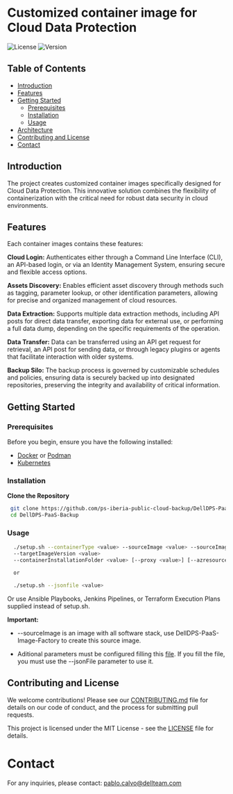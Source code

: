 # Customized container image for Cloud Data Protection

![License](https://img.shields.io/badge/license-MIT-green)
![Version](https://img.shields.io/badge/version-1.0.0-blue)

## Table of Contents

- [Introduction](#introduction)
- [Features](#features)
- [Getting Started](#getting-started)
  - [Prerequisites](#prerequisites)
  - [Installation](#installation)
  - [Usage](#usage)
- [Architecture](#architecture)
- [Contributing and License](#contributing-and-license)
- [Contact](#contact)

## Introduction

The project creates customized container images specifically designed for Cloud Data Protection. This innovative solution combines the flexibility of containerization with the critical need for robust data security in cloud environments.

## Features

Each container images contains these features:

**Cloud Login:** Authenticates either through a Command Line Interface (CLI), an API-based login, or via an Identity Management System, ensuring secure and flexible access options.

**Assets Discovery:** Enables efficient asset discovery through methods such as tagging, parameter lookup, or other identification parameters, allowing for precise and organized management of cloud resources.

**Data Extraction:** Supports multiple data extraction methods, including API posts for direct data transfer, exporting data for external use, or performing a full data dump, depending on the specific requirements of the operation.

**Data Transfer:** Data can be transferred using an API get request for retrieval, an API post for sending data, or through legacy plugins or agents that facilitate interaction with older systems.

**Backup Silo:** The backup process is governed by customizable schedules and policies, ensuring data is securely backed up into designated repositories, preserving the integrity and availability of critical information.

## Getting Started

### Prerequisites

Before you begin, ensure you have the following installed:

- [Docker](https://www.docker.com/) or [Podman](https://podman.io/)
- [Kubernetes](https://kubernetes.io/) 

### Installation

**Clone the Repository**

  ```bash
   git clone https://github.com/ps-iberia-public-cloud-backup/DellDPS-PaaS-Backup.git
   cd DellDPS-PaaS-Backup
  ```

### Usage

 ```bash
   ./setup.sh --containerType <value> --sourceImage <value> --sourceImageVersion <value> --targetImage <value> 
   --targetImageVersion <value> 
   --containerInstallationFolder <value> [--proxy <value>] [--azresourceGroup <value>] [--aztenantId <value>] [--azservicePrincipalClientId <value>] [--azservicePrincipalClientSecret <value>] [--azsecretSPN <value>] [--azsubscriptionID <value>] [--avamarServerName <value>] [--datadomainServerName <value>] [--containerName <value>] [--azcontainerName <value>]

   or

   ./setup.sh --jsonfile <value> 
 ```

Or use Ansible Playbooks, Jenkins Pipelines, or Terraform Execution Plans 
supplied instead of setup.sh.

**Important:** 
- --sourceImage is an image with all software stack, use DellDPS-PaaS-Image-Factory to create this source image.

- Aditional parameters must be configured filling this [file](jsonfiles/dps-setup.json). If you fill the file, you must use the --jsonFile parameter to use it.

## Contributing and License

We welcome contributions! Please see our [CONTRIBUTING.md](CONTRIBUTING.md) file for details on our code of conduct, and the process for submitting pull requests.

This project is licensed under the MIT License - see the [LICENSE](LICENSE) file for details.

# Contact
For any inquiries, please contact: pablo.calvo@dellteam.com
